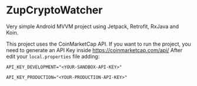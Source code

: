 # ZupCryptoWatcher
Very simple Android MVVM project using Jetpack, Retrofit, RxJava and Koin.

This project uses the CoinMarketCap API.
If you want to run the project, you need to generate an API Key inside https://coinmarketcap.com/api/
After edit your `local.properties` file adding:

`API_KEY_DEVELOPMENT="<YOUR-SANDBOX-API-KEY>"`

`API_KEY_PRODUCTION="<YOUR-PRODUCTION-API-KEY>"`
